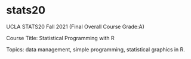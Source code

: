 # stats20

UCLA STATS20 Fall 2021 (Final Overall Course Grade:A)


Course Title: Statistical Programming with R 


Topics: data management, simple programming, statistical graphics in R. 
